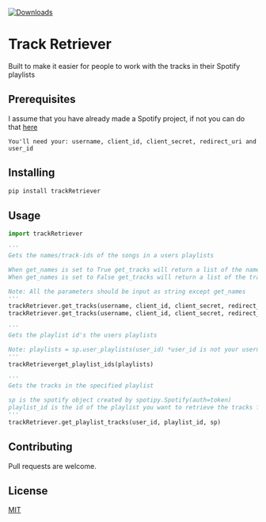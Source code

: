[![Downloads](https://static.pepy.tech/personalized-badge/trackretriever?period=total&units=international_system&left_color=grey&right_color=blue&left_text=Downloads)](https://pepy.tech/project/trackretriever?versions=1.0.1&versions=1.0.0)
# Track Retriever

Built to make it easier for people to work with the tracks in their Spotify playlists 

## Prerequisites

I assume that you have already made a Spotify project, if not you can do that [here](https://developer.spotify.com/dashboard/)

```
You'll need your: username, client_id, client_secret, redirect_uri and user_id 
```

## Installing

```bash
pip install trackRetriever
```

## Usage

```python
import trackRetriever

'''
Gets the names/track-ids of the songs in a users playlists

When get_names is set to True get_tracks will return a list of the names of the tracks in your playlists
When get_names is set to False get_tracks will return a list of the track-ids of the tracks in your playlists

Note: All the parameters should be input as string except get_names
'''
trackRetriever.get_tracks(username, client_id, client_secret, redirect_uri)
trackRetriever.get_tracks(username, client_id, client_secret, redirect_uri, True)

'''
Gets the playlist id's the users playlists

Note: playlists = sp.user_playlists(user_id) *user_id is not your username*  
'''
trackRetrieverget_playlist_ids(playlists) 

'''
Gets the tracks in the specified playlist

sp is the spotify object created by spotipy.Spotify(auth=token)
playlist_id is the id of the playlist you want to retrieve the tracks for 
'''
trackRetriever.get_playlist_tracks(user_id, playlist_id, sp)
```

## Contributing
Pull requests are welcome.

## License
[MIT](https://choosealicense.com/licenses/mit/)

